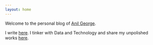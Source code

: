 ```yaml
---
layout: home
---
```

Welcome to the personal blog of [Anil George](/about/).

I write [here](/blog/). I tinker with Data and Technology and share my unpolished works [here](/tinker/).